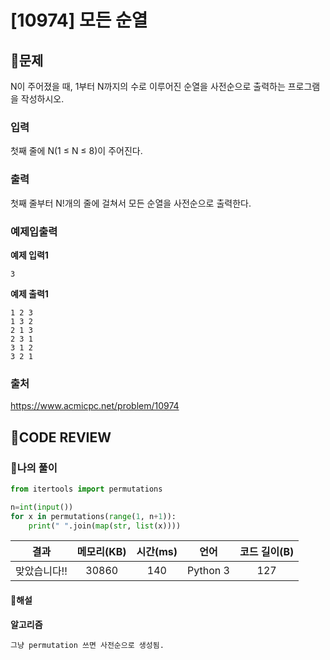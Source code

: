 # [10974] 모든 순열

## **📝문제**

N이 주어졌을 때, 1부터 N까지의 수로 이루어진 순열을 사전순으로 출력하는 프로그램을 작성하시오.

### **입력**

첫째 줄에 N(1 ≤ N ≤ 8)이 주어진다. 

### **출력**

첫째 줄부터 N!개의 줄에 걸쳐서 모든 순열을 사전순으로 출력한다.

### **예제입출력**

**예제 입력1**

```
3
```

**예제 출력1**

```
1 2 3
1 3 2
2 1 3
2 3 1
3 1 2
3 2 1
```

### **출처**

https://www.acmicpc.net/problem/10974

## **🧐CODE REVIEW**

### **🧾나의 풀이**

```python
from itertools import permutations

n=int(input())
for x in permutations(range(1, n+1)):
    print(" ".join(map(str, list(x))))
```

결과	| 메모리(KB) |	시간(ms) |	언어 |	코드 길이(B)
:----:|:-----:|:-----:|:-----:|:--------:
맞았습니다!! |	30860 |	140 |	Python 3 |	127

#### **📝해설**

**알고리즘**
```
그냥 permutation 쓰면 사전순으로 생성됨.
```
